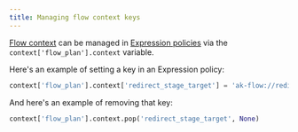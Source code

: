 ```yaml
---
title: Managing flow context keys
---
```


[Flow context](../../../add-secure-apps/flows-stages/flow/context/index.mdx) can be managed in [Expression policies](../expression.mdx) via the `context['flow_plan'].context` variable.

Here's an example of setting a key in an Expression policy:

```python
context['flow_plan'].context['redirect_stage_target'] = 'ak-flow://redirected-authentication-flow'
```

And here's an example of removing that key:

```python
context['flow_plan'].context.pop('redirect_stage_target', None)
```
